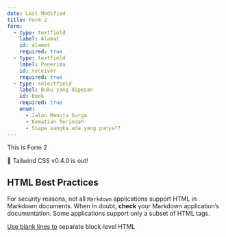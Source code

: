 ```yaml
---
date: Last Modified
title: Form 2
form:
  - type: textfield
    label: Alamat
    id: alamat
    required: true
  - type: textfield
    label: Penerima
    id: receiver
    required: true
  - type: selectfield
    label: Buku yang dipesan
    id: book
    required: true
    enum:
      - Jalan Menuju Surga
      - Kematian Terindah
      - Siapa sangka ada yang punya??
---
```


This is Form 2

🎉 Tailwind CSS v0.4.0 is out!

## HTML Best Practices

For *security* reasons, not all `Markdown` applications support HTML in Markdown documents. When in doubt, **check** your Markdown application’s documentation. Some applications support only a subset of HTML tags.

[Use blank lines to](https://www.google.com) separate block-level HTML 
